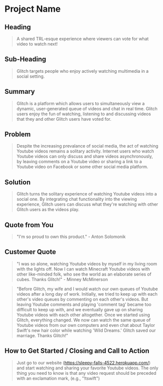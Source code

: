 # Project Name #

<!-- 
> This material was originally posted [here](http://www.quora.com/What-is-Amazons-approach-to-product-development-and-product-management). It is reproduced here for posterities sake.

There is an approach called "working backwards" that is widely used at Amazon. They work backwards from the customer, rather than starting with an idea for a product and trying to bolt customers onto it. While working backwards can be applied to any specific product decision, using this approach is especially important when developing new products or features.

For new initiatives a product manager typically starts by writing an internal press release announcing the finished product. The target audience for the press release is the new/updated product's customers, which can be retail customers or internal users of a tool or technology. Internal press releases are centered around the customer problem, how current solutions (internal or external) fail, and how the new product will blow away existing solutions.

If the benefits listed don't sound very interesting or exciting to customers, then perhaps they're not (and shouldn't be built). Instead, the product manager should keep iterating on the press release until they've come up with benefits that actually sound like benefits. Iterating on a press release is a lot less expensive than iterating on the product itself (and quicker!).

If the press release is more than a page and a half, it is probably too long. Keep it simple. 3-4 sentences for most paragraphs. Cut out the fat. Don't make it into a spec. You can accompany the press release with a FAQ that answers all of the other business or execution questions so the press release can stay focused on what the customer gets. My rule of thumb is that if the press release is hard to write, then the product is probably going to suck. Keep working at it until the outline for each paragraph flows. 

Oh, and I also like to write press-releases in what I call "Oprah-speak" for mainstream consumer products. Imagine you're sitting on Oprah's couch and have just explained the product to her, and then you listen as she explains it to her audience. That's "Oprah-speak", not "Geek-speak".

Once the project moves into development, the press release can be used as a touchstone; a guiding light. The product team can ask themselves, "Are we building what is in the press release?" If they find they're spending time building things that aren't in the press release (overbuilding), they need to ask themselves why. This keeps product development focused on achieving the customer benefits and not building extraneous stuff that takes longer to build, takes resources to maintain, and doesn't provide real customer benefit (at least not enough to warrant inclusion in the press release).
 -->
 
## Heading ##
  > A shared TRL-esque experience where viewers can vote for what video to watch next!

## Sub-Heading ##
  > Glitch targets people who enjoy actively watching multimedia in a social setting.

## Summary ##
  > Glitch is a platform which allows users to simultaneously view a dynamic, user-generated queue of videos and chat in real time.  Glitch users enjoy the fun of watching, listening to and discussing videos that they and other Glitch users have voted for.  

## Problem ##
  > Despite the increasing prevalance of social media, the act of watching Youtube videos remains a solitary activity. Internet users who watch Youtube videos can only discuss and share videos asynchronously, by leaving comments on a Youtube video or sharing a link to a Youtube video on Facebook or some other social media platform. 

## Solution ##
  > Glitch turns the solitary experience of watching Youtube videos into a social one.  By integrating chat functionality into the viewing experience, Glitch users can discuss what they're watching with other Glitch users as the videos play.  

## Quote from You ##
  > "I'm so proud to own this product." - Anton Solomonik

## Customer Quote ##
  > "I was so alone, watching Youtube videos by myself in my living room with the lights off.  Now I can watch Minecraft Youtube videos with other like-minded folk, who see the world as an elaborate series of cubes.  Thanks Glitch!" - Minney McMinerson

  > "Before Glitch, my wife and I would watch our own queues of Youtube videos after a long day of work.  Initially, we tried to keep up with each other's video queues by commenting on each other's videos.  But leaving Youtube comments and playing 'comment tag' became too difficult to keep up with, and we eventually gave up on sharing Youtube videos with each other altogether.  Once we started using Glitch, everything changed.  We now can watch the same queue of Youtube videos from our own computers and even chat about Taylor Swift's new hair color while watching 'Wild Dreams.' Glitch saved our marriage.  Thanks Glitch!"

## How to Get Started / Closing and Call to Action ##
  > Just go to our website (https://sleepy-falls-4522.herokuapp.com/) and start watching and sharing your favorite Youtube videos.  The only thing you need to know is that any video request should be preceded with an exclamation mark, (e.g., "!tswift")